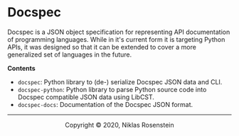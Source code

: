 # Docspec

Docspec is a JSON object specification for representing API documentation of
programming languages. While in it's current form it is targeting Python APIs,
it was designed so that it can be extended to cover a more generalized set of
languages in the future.

__Contents__

* `docspec`: Python library to (de-) serialize Docspec JSON data and CLI.
* `docspec-python`: Python library to parse Python source code into Docspec
  compatible JSON data using LibCST.
* `docspec-docs`: Documentation of the Docspec JSON format.

---

<p align="center">Copyright &copy; 2020, Niklas Rosenstein</p>

